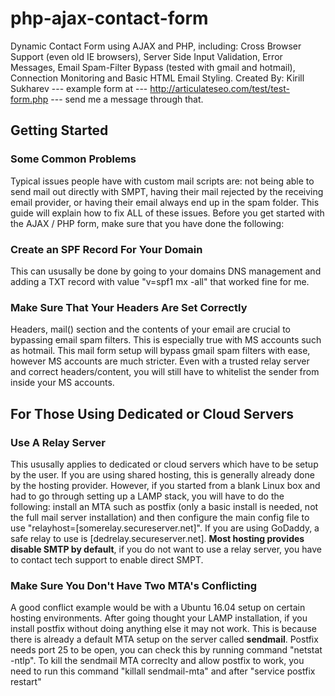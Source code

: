 # php-ajax-contact-form
Dynamic Contact Form using AJAX and PHP, including: Cross Browser Support (even old IE browsers), Server Side Input Validation, Error Messages, Email Spam-Filter Bypass (tested with gmail and hotmail), Connection Monitoring and Basic HTML Email Styling.
Created By: Kirill Sukharev --- example form at --- http://articulateseo.com/test/test-form.php --- send me a message through that.

<h2>Getting Started</h2>

<h3>Some Common Problems</h3>Typical issues people have with custom mail scripts are: not being able to send mail out directly with SMPT, having their mail rejected by the receiving email provider, or having their email always end up in the spam folder. This guide will explain how to fix ALL of these issues. Before you get started with the AJAX / PHP form, make sure that you have done the following:

<h3>Create an SPF Record For Your Domain</h3>This can ususally be done by going to your domains DNS management and adding a TXT record with value "v=spf1 mx -all" that worked fine for me.

<h3>Make Sure That Your Headers Are Set Correctly</h3>Headers, mail() section and the contents of your email are crucial to bypassing email spam filters. This is especially true with MS accounts such as hotmail. This mail form setup will bypass gmail spam filters with ease, however MS accounts are much stricter. Even with a trusted relay server and correct headers/content, you will still have to whitelist the sender from inside your MS accounts.

<h2>For Those Using Dedicated or Cloud Servers</h2>

<h3>Use A Relay Server</h3>This ususally applies to dedicated or cloud servers which have to be setup by the user. If you are using shared hosting, this is generally already done by the hosting provider. However, if you started from a blank Linux box and had to go through setting up a LAMP stack, you will have to do the following: install an MTA such as postfix (only a basic install is needed, not the full mail server installation) and then configure the main config file to use "relayhost=[somerelay.secureserver.net]". If you are using GoDaddy, a safe relay to use is [dedrelay.secureserver.net]. <strong>Most hosting provides disable SMTP by default</strong>, if you do not want to use a relay server, you have to contact tech support to enable direct SMPT.

<h3>Make Sure You Don't Have Two MTA's Conflicting</h3>A good conflict example would be with a Ubuntu 16.04 setup on certain hosting environments. After going thought your LAMP installation, if you install postfix without doing anything else it may not work. This is because there is already a default MTA setup on the server called <strong>sendmail</strong>. Postfix needs port 25 to be open, you can check this by running command "netstat -ntlp". To kill the sendmail MTA correclty and allow postfix to work, you need to run this command "killall sendmail-mta" and after "service postfix restart"
